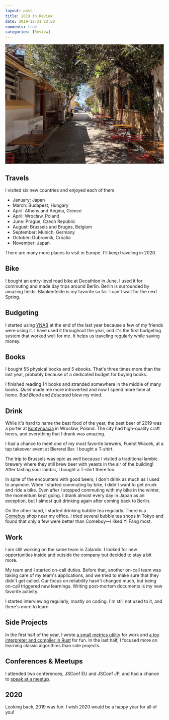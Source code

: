 ```yaml
---
layout: post
title: 2019 in Review
date: 2019-12-31 23:50
comments: true
categories: [Review]
---
```


![Aegina island in April](/images/2019-aegina.jpg)

## Travels

I visited six new countries and enjoyed each of them.

- January: Japan
- March: Budapest, Hungary
- April: Athens and Aegina, Greece
- April: Wrocław, Poland
- June: Prague, Czech Republic
- August: Brussels and Bruges, Belgium
- September: Munich, Germany
- October: Dubrovnik, Croatia
- November: Japan

There are many more places to visit in Europe. I'll keep traveling in 2020.

## Bike

I bought an entry-level road bike at Decathlon in June. I used it for commuting and made day trips around Berlin. Berlin is surrounded by amazing fields. Blankenfelde is my favorite so far. I can't wait for the next Spring.

## Budgeting

I started using [YNAB](https://www.youneedabudget.com/) at the end of the last year because a few of my friends were using it. I have used it throughout the year, and it's the first budgeting system that worked well for me. It helps us traveling regularly while saving money.

## Books

I bought 55 physical books and 5 ebooks. That's three times more than the last year, probably because of a dedicated budget for buying books.

I finished reading 14 books and stranded somewhere in the middle of many books. _Quiet_ made me more introverted and now I spend more time at home. _Bad Blood_ and _Educated_ blew my mind.

## Drink

While it's hard to name the best food of the year, the best beer of 2019 was a porter at [Kontynuacja](https://goo.gl/maps/9X7UMJnqB1MrzqJcA) in Wrocław, Poland. The city had high-quality craft beers, and everything that I drank was amazing.

I had a chance to meet one of my most favorite brewers, Fuerst Wiacek, at a tap takeover event at Biererei Bar. I bought a T-shirt.

The trip to Brussels was epic as well because I visited a traditional lambic brewery where they still brew beer with yeasts in the air of the building! After tasting sour lambic, I bought a T-shirt there too.

In spite of the encounters with good beers, I don't drink as much as I used to anymore. When I started commuting by bike, I didn't want to get drunk and ride a bike. Even after I stopped commuting with my bike in the winter, the momentum kept going. I drank almost every day in Japan as an exception, but I almost quit drinking again after coming back to Berlin.

On the other hand, I started drinking bubble tea regularly. There is a [Comebuy](http://www.comebuy2002.de/) shop near my office. I tried several bubble tea shops in Tokyo and found that only a few were better than Comebuy—I liked Yi Fang most.

## Work

I am still working on the same team in Zalando. I looked for new opportunities inside and outside the company but decided to stay a bit more.

My team and I started on-call duties. Before that, another on-call team was taking care of my team's applications, and we tried to make sure that they didn't get called. Our focus on reliability hasn't changed much, but being on-call triggered new learnings. Writing post-mortem documents is my new favorite activity.

I started interviewing regularly, mostly on coding. I'm still not used to it, and there's more to learn.

## Side Projects

In the first half of the year, I wrote [a small metrics utility](https://github.com/shuhei/rolling-window) for work and [a toy interpreter and compiler in Rust](/blog/2019/10/06/interpreter-and-compiler-in-rust/) for fun. In the last half, I focused more on learning classic algorithms than side projects.

## Conferences & Meetups

I attended two conferences, JSConf EU and JSConf JP, and had a chance to [speak at a meetup](https://speakerdeck.com/shuhei/profiling-node-dot-js-apps-on-production).

## 2020

Looking back, 2019 was fun. I wish 2020 would be a happy year for all of you!
